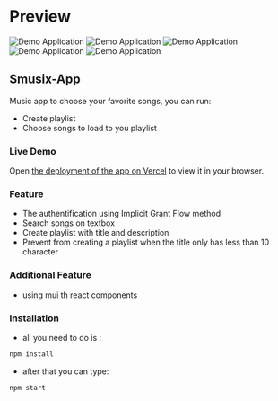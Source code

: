 # Preview

![Demo Application](https://snipboard.io/T9x1nr.jpg "Demo Application")
![Demo Application](https://snipboard.io/IBDCR4.jpg "Demo Application")
![Demo Application](https://snipboard.io/LYJ601.jpg "Demo Application")
![Demo Application](https://snipboard.io/8lJAxD.jpg "Demo Application")
![Demo Application](https://snipboard.io/lJd5BU.jpg "Demo Application")

## Smusix-App

Music app to choose your favorite songs, you can run:
- Create playlist
- Choose songs to load to you playlist

### Live Demo

Open [the deployment of the app on Vercel](https://smusix-app.vercel.app/) to view it in your browser.

### Feature
- The authentification using Implicit Grant Flow method
- Search songs on textbox
- Create playlist with title and description
- Prevent from creating a playlist when the title only has less than 10 character

### Additional Feature

- using mui th react components

### Installation

- all you need to do is :
```bash
npm install
```
- after that you can type:
```bash
npm start
```

